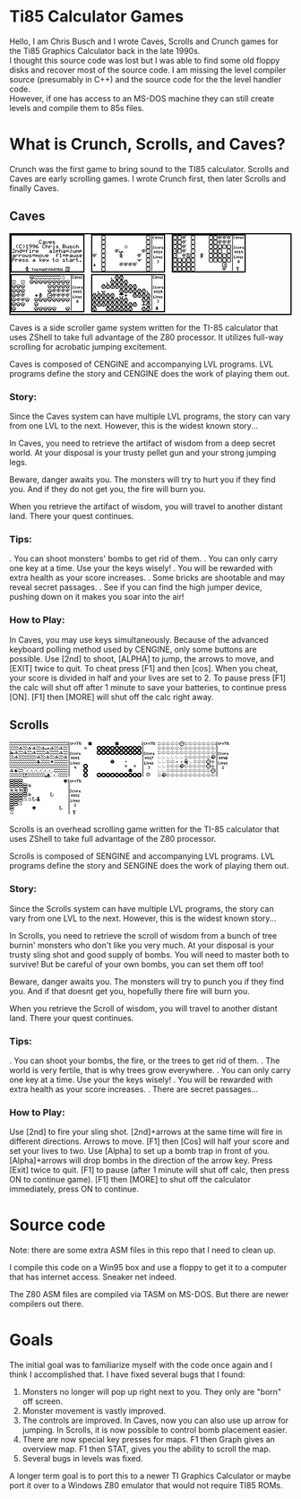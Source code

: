 # Ti85 Calculator Games

Hello, I am Chris Busch and I wrote Caves, Scrolls and Crunch games for the Ti85 Graphics Calculator back in the late 1990s.  
I thought this source code was lost but I was able to find some old floppy disks and recover most of the source code. 
I am missing the level compiler source (presumably in C++) and the source code for the the level handler code.  
However, if one has access to an MS-DOS machine they can still create levels and compile them to 85s files.

# What is Crunch, Scrolls, and Caves?

Crunch was the first game to bring sound to the TI85 calculator.  Scrolls and Caves are early scrolling games.  I wrote Crunch first, then later Scrolls and finally Caves.

## Caves


<div style="border: 2px solid black; display: inline-block;">
  <img src="caves1.gif" alt="Alt text"  style="border: 2px solid black;"> &nbsp;
  <img src="caves2.gif" alt="Alt text" style="border: 2px solid black;"> &nbsp;
  <img src="caves3.gif" alt="Alt text" style="border: 2px solid black;"> &nbsp;
  <img src="caves4.gif" alt="Alt text" style="border: 2px solid black;"> &nbsp;
  <img src="caves5.gif" alt="Alt text" style="border: 2px solid black;"> 
</div>


Caves is a side scroller game system written for the TI-85 calculator that uses ZShell to take
full advantage of the Z80 processor.  It utilizes full-way scrolling for
acrobatic jumping excitement.

Caves is composed of CENGINE and accompanying LVL programs.  LVL programs
define the story and CENGINE does the work of playing them out.

### Story:

Since the Caves system can have multiple LVL programs, the story can vary
from one LVL to the next.  However, this is the widest known story...

In Caves, you need to retrieve the artifact of wisdom from a deep secret
world.  At your disposal is your trusty pellet gun and your strong jumping
legs.

Beware, danger awaits you. The monsters will try to hurt you if they find
you.  And if they do not get you, the fire will burn you.

When you retrieve the artifact of wisdom, you will travel to another distant
land.  There your quest continues.

### Tips:

  . You can shoot monsters' bombs to get rid of them.
  . You can only carry one key at a time.  Use your the keys wisely!
  . You will be rewarded with extra health as your score increases.
  . Some bricks are shootable and may reveal secret passages.
  . See if you can find the high jumper device, pushing down on it
    makes you soar into the air!

### How to Play:

In Caves, you may use keys simultaneously. Because of the advanced keyboard
polling method used by CENGINE, only some buttons are possible.
Use [2nd] to shoot, [ALPHA] to jump, the arrows to move, and [EXIT] twice 
to quit.  To cheat press [F1] and then [cos].  When you cheat, your score 
is divided in half and your lives are set to 2.  To pause press [F1] the 
calc will shut off after 1 minute to save your batteries, to continue press
[ON].  [F1] then [MORE] will shut off the calc right away.



## Scrolls

![Alt text](scrolls1.gif)
![Alt text](scrolls2.gif)
![Alt text](scrolls3.gif)
![Alt text](scrolls4.gif)


Scrolls is an overhead scrolling game written for the TI-85 calculator that uses ZShell to take
full advantage of the Z80 processor. 

Scrolls is composed of SENGINE and accompanying LVL programs.  LVL programs
define the story and SENGINE does the work of playing them out.

### Story:

Since the Scrolls system can have multiple LVL programs, the story can vary
from one LVL to the next.  However, this is the widest known story...

In Scrolls, you need to retrieve the scroll of wisdom from a bunch of tree
burnin' monsters who don't like you very much.  At your disposal is your
trusty sling shot and good supply of bombs.  You will need to master both
to survive!  But be careful of your own bombs, you can set them off too!

Beware, danger awaits you. The monsters will try to punch you if they find
you.  And if that doesnt get you, hopefully there fire will burn you.

When you retrieve the Scroll of wisdom, you will travel to another distant
land.  There your quest continues.

### Tips:

  . You can shoot your bombs, the fire, or the trees to get rid of them.
  . The world is very fertile, that is why trees grow everywhere.
  . You can only carry one key at a time.  Use your the keys wisely!
  . You will be rewarded with extra health as your score increases.
  . There are secret passages...


### How to Play:

Use [2nd] to fire your sling shot.  [2nd]+arrows at the same time will
fire in different directions.  Arrows to move.  [F1] then [Cos] will
half your score and set your lives to two. Use [Alpha] to set up a bomb
trap in front of you. [Alpha]+arrows will drop bombs in the direction
of the arrow key.  Press [Exit] twice to quit.  [F1] to pause (after
1 minute will shut off calc, then press ON to continue game).  [F1]
then [MORE] to shut off the calculator immediately, press ON to continue.





# Source code

Note: there are some extra ASM files in this repo that I need to clean up. 

I compile this code on a Win95 box and use a floppy to get it to a computer that has internet access.  Sneaker net indeed.

The Z80 ASM files are compiled via TASM on MS-DOS.  But there are newer compilers out there.

# Goals

The initial goal was to familiarize myself with the code once again and I think I accomplished that. I have fixed several bugs that I found:

1. Monsters no longer will pop up right next to you.  They only are "born" off screen.
2. Monster movement is vastly improved.
3. The controls are improved.  In Caves, now you can also use up arrow for jumping. In Scrolls, it is now possible to control bomb placement easier.
4. There are now special key presses for maps.  F1 then Graph gives an overview map.  F1 then STAT, gives you the ability to scroll the map.
5. Several bugs in levels was fixed.

A longer term goal is to port this to a newer TI Graphics Calculator or maybe port it over to a Windows Z80 emulator that would not require TI85 ROMs.
  